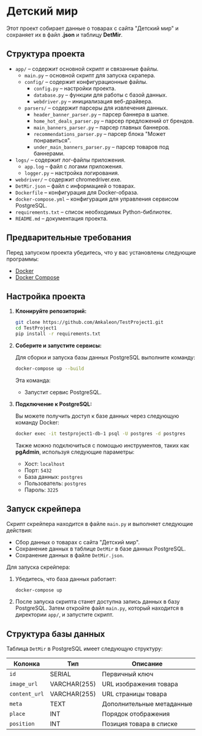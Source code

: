 # Детский мир

Этот проект собирает данные о товарах с сайта "Детский мир" и сохраняет их в файл **.json** и таблицу **DetMir**.

## Структура проекта

- `app/` – содержит основной скрипт и связанные файлы.
  - `main.py` – основной скрипт для запуска скрапера.
  - `config/` – содержит конфигурационные файлы.
    - `config.py` – настройки проекта.
    - `database.py` – функции для работы с базой данных.
    - `webdriver.py` – инициализация веб-драйвера.
  - `parsers/` – содержит парсеры для извлечения данных.
    - `header_banner_parser.py` – парсер баннера в шапке.
    - `home_hot_deals_parser.py` – парсер предложений от брендов.
    - `main_banners_parser.py` – парсер главных баннеров.
    - `recommendations_parser.py` – парсер блока "Может понравиться".
    - `under_main_banners_parser.py` – парсер товаров под баннерами.
- `logs/` – содержит лог-файлы приложения.
  - `app.log` – файл с логами приложения.
  - `logger.py` – настройка логирования.
- `webdriver/` – содержит chromedriver.exe.
- `DetMir.json` – файл с информацией о товарах.
- `Dockerfile` – конфигурация для Docker-образа.
- `docker-compose.yml` – конфигурация для управления сервисом PostgreSQL.
- `requirements.txt` – список необходимых Python-библиотек.
- `README.md` – документация проекта.


## Предварительные требования

Перед запуском проекта убедитесь, что у вас установлены следующие программы:

- [Docker](https://www.docker.com/)
- [Docker Compose](https://docs.docker.com/compose/)

## Настройка проекта

1. **Клонируйте репозиторий:**

   ```bash
   git clone https://github.com/Amkaleon/TestProject1.git
   cd TestProject1
   pip install -r requirements.txt
   ```

2. **Соберите и запустите сервисы:**

   Для сборки и запуска базы данных PostgreSQL выполните команду:

   ```bash
   docker-compose up --build
   ```

   Эта команда:
   - Запустит сервис PostgreSQL.

3. **Подключение к PostgreSQL:**

   Вы можете получить доступ к базе данных через следующую команду Docker:

   ```bash
   docker exec -it testproject1-db-1 psql -U postgres -d postgres
   ```

   Также можно подключиться с помощью инструментов, таких как **pgAdmin**, используя следующие параметры:
   - Хост: `localhost`
   - Порт: `5432`
   - База данных: `postgres`
   - Пользователь: `postgres`
   - Пароль: `3225`

## Запуск скрейпера

Скрипт скрейпера находится в файле `main.py` и выполняет следующие действия:

- Сбор данных о товарах с сайта "Детский мир".
- Сохранение данных в таблице `DetMir` в базе данных PostgreSQL.
- Сохранение данных в файле `DetMir.json`.

Для запуска скрейпера:

1. Убедитесь, что база данных работает:

   ```bash
   docker-compose up
   ```

2. После запуска скрипта станет доступна запись данных в базу PostgreSQL. 
   Затем откройте файл `main.py`, который находится в директории `app/`, и запустите скрипт.


## Структура базы данных

Таблица `DetMir` в PostgreSQL имеет следующую структуру:

| Колонка       | Тип        | Описание                              |
|---------------|------------|---------------------------------------|
| `id`          | SERIAL     | Первичный ключ                        |
| `image_url`   | VARCHAR(255)| URL изображения товара                |
| `content_url` | VARCHAR(255)| URL страницы товара                   |
| `meta`        | TEXT       | Дополнительные метаданные             |
| `place`       | INT        | Порядок отображения                   |
| `position`    | INT        | Позиция товара в списке               |
